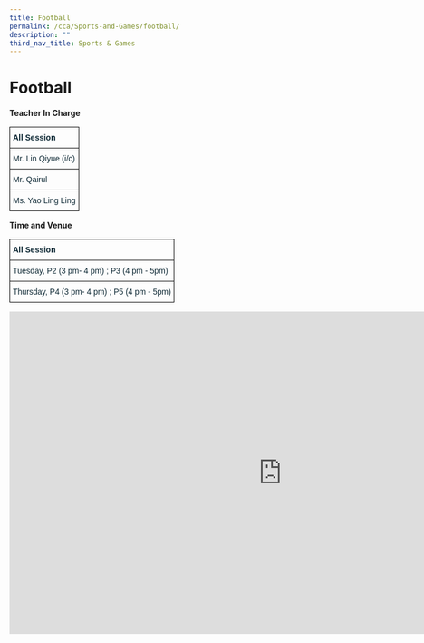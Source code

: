 ```yaml
---
title: Football
permalink: /cca/Sports-and-Games/football/
description: ""
third_nav_title: Sports & Games
---
```

# Football 
**Teacher In Charge**

<style type="text/css">
.tg  {border-collapse:collapse;border-spacing:0;}
.tg td{border-color:black;border-style:solid;border-width:1px;font-family:Arial, sans-serif;font-size:14px;
  overflow:hidden;padding:10px 5px;word-break:normal;}
.tg th{border-color:black;border-style:solid;border-width:1px;font-family:Arial, sans-serif;font-size:14px;
  font-weight:normal;overflow:hidden;padding:10px 5px;word-break:normal;}
.tg .tg-s5dh{color:#0C2733;text-align:left;vertical-align:middle}
.tg .tg-z01w{color:#0C2733;font-weight:bold;text-align:left;vertical-align:top}
</style>
<table class="tg">
<thead>
  <tr>
    <th class="tg-z01w">All Session</th>
  </tr>
</thead>
<tbody>
  <tr>
    <td class="tg-s5dh">Mr. Lin Qiyue (i/c)<br></td>
  </tr>
<tr>
    <td class="tg-s5dh">Mr. Qairul<br></td>
  </tr>
	<tr>
    <td class="tg-s5dh">Ms. Yao Ling Ling<br></td>
  </tr>
</tbody>
</table>

**Time and Venue**
<style type="text/css">
.tg  {border-collapse:collapse;border-spacing:0;}
.tg td{border-color:black;border-style:solid;border-width:1px;font-family:Arial, sans-serif;font-size:14px;
  overflow:hidden;padding:10px 5px;word-break:normal;}
.tg th{border-color:black;border-style:solid;border-width:1px;font-family:Arial, sans-serif;font-size:14px;
  font-weight:normal;overflow:hidden;padding:10px 5px;word-break:normal;}
.tg .tg-s5dh{color:#0C2733;text-align:left;vertical-align:middle}
.tg .tg-z01w{color:#0C2733;font-weight:bold;text-align:left;vertical-align:top}
</style>
<table class="tg">
<thead>
  <tr>
    <th class="tg-z01w">All Session</th>
  </tr>
</thead>
<tbody>
  <tr>
    <td class="tg-s5dh">Tuesday, P2 (3 pm- 4 pm) ; P3 (4 pm - 5pm)<br></td>
  </tr>
  <tr>
    <td class="tg-s5dh">Thursday, P4 (3 pm- 4 pm) ; P5 (4 pm - 5pm)</td>
  </tr>
</tbody>
</table>

<iframe allowfullscreen="true" height="569" width="960" frameborder="0" src="https://docs.google.com/presentation/d/e/2PACX-1vQX1WbZV5B-cI8RtYV5uyYqBSnzh4op4yPGhMQKHwqZvum3tKbhZmnIXMDxkeD6lQUIU0kC3KxqNNuN/embed?start=true&amp;loop=true&amp;delayms=3000"></iframe>